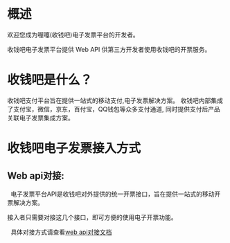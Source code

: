# 概述

欢迎您成为喔噻(收钱吧)电子发票平台的开发者。

收钱吧电子发票平台提供 Web API 供第三方开发者使用收钱吧的开票服务。

# 收钱吧是什么？
收钱吧支付平台旨在提供一站式的移动支付,电子发票解决方案。
收钱吧内部集成了支付宝，微信，京东，百付宝，QQ钱包等众多支付通道, 同时提供支付后产品关联电子发票集成方案。

# 收钱吧电子发票接入方式
## Web api对接:
  
   电子发票平台API是收钱吧对外提供的统一开票接口，旨在提供一站式的移动开票解决方案。

   接入者只需要对接这几个接口，即可方便的使用电子开票功能。

   具体对接方式请查看[web api对接文档](https://wosai.gitbooks.io/e-invoice-doc/content/zh-cn/api/apiflow.html)

